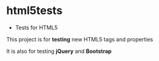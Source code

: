# html5tests
- Tests for HTML5

This project is for **testing** new HTML5 tags and properties

It is also for testing **jQuery** and **Bootstrap**
